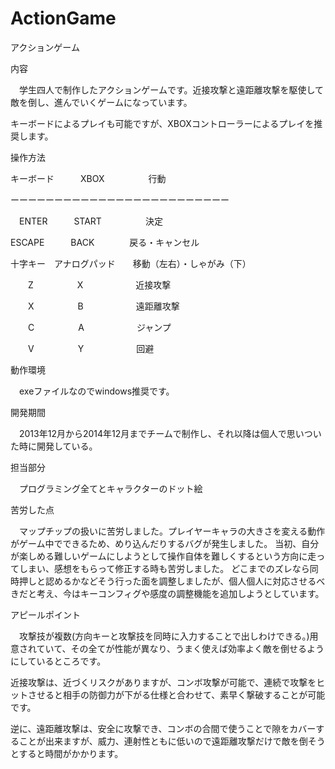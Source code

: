 # ActionGame
アクションゲーム

内容

　学生四人で制作したアクションゲームです。近接攻撃と遠距離攻撃を駆使して敵を倒し、進んでいくゲームになっています。

 キーボードによるプレイも可能ですが、XBOXコントローラーによるプレイを推奨します。
 

 操作方法

 キーボード　　　XBOX　　　　　行動

 ーーーーーーーーーーーーーーーーーーーーーーーーー

 　ENTER　　　START　　　　　決定

  ESCAPE　　　BACK　　　　戻る・キャンセル

  十字キー　アナログパッド　　移動（左右）・しゃがみ（下）

 　　Z　　　　　X　　　　　　近接攻撃

 　　X　　　　　B　　　　　　遠距離攻撃

 　　C　　　　　A　　　　　　ジャンプ

 　　V　　　　　Y　　　　　　回避


動作環境

　exeファイルなのでwindows推奨です。


開発期間

　2013年12月から2014年12月までチームで制作し、それ以降は個人で思いついた時に開発している。


担当部分

　プログラミング全てとキャラクターのドット絵
 

苦労した点

　マップチップの扱いに苦労しました。プレイヤーキャラの大きさを変える動作がゲーム中でできるため、めり込んだりするバグが発生しました。
当初、自分が楽しめる難しいゲームにしようとして操作自体を難しくするという方向に走ってしまい、感想をもらって修正する時も苦労しました。
どこまでのズレなら同時押しと認めるかなどそう行った面を調整しましたが、個人個人に対応させるべきだと考え、今はキーコンフィグや感度の調整機能を追加しようとしています。
 

アピールポイント

　攻撃技が複数(方向キーと攻撃技を同時に入力することで出しわけできる。)用意されていて、その全てが性能が異なり、うまく使えば効率よく敵を倒せるようにしているところです。

近接攻撃は、近づくリスクがありますが、コンボ攻撃が可能で、連続で攻撃をヒットさせると相手の防御力が下がる仕様と合わせて、素早く撃破することが可能です。

逆に、遠距離攻撃は、安全に攻撃でき、コンボの合間で使うことで隙をカバーすることが出来ますが、威力、連射性ともに低いので遠距離攻撃だけで敵を倒そうとすると時間がかかります。



